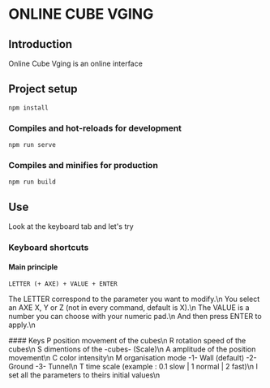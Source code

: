 # ONLINE CUBE VGING

## Introduction

Online Cube Vging is an online interface

## Project setup
```
npm install
```

### Compiles and hot-reloads for development
```
npm run serve
```

### Compiles and minifies for production
```
npm run build
```

## Use

Look at the keyboard tab and let's try

### Keyboard shortcuts
#### Main principle
```
LETTER (+ AXE) + VALUE + ENTER
```

The LETTER correspond to the parameter you want to modify.\n
You select an AXE X, Y or Z (not in every command, default is X).\n
The VALUE is a number you can choose with your numeric pad.\n
And then press ENTER to apply.\n

#### Keys
P position movement of the cubes\n
R rotation speed of the cubes\n
S dimentions of the -cubes- (Scale)\n
A amplitude of the position movement\n
C color intensity\n
M organisation mode -1- Wall (default) -2- Ground -3- Tunnel\n
T time scale (example : 0.1 slow | 1 normal | 2 fast)\n
I set all the parameters to theirs initial values\n